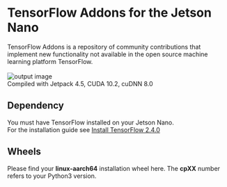 # TensorFlow Addons for the Jetson Nano
TensorFlow Addons is a repository of community contributions that implement new functionality not available in the open source machine learning platform TensorFlow.<br/><br/>
![output image]( https://qengineering.eu/images/tfa_succes_nano.png )<br/>
Compiled with Jetpack 4.5, CUDA 10.2, cuDNN 8.0
## Dependency
You must have TensorFlow installed on your Jetson Nano.<br/>
For the installation guide see [Install TensorFlow 2.4.0](https://qengineering.eu/install-tensorflow-2.4.0-on-jetson-nano.html) <br/>
## Wheels
Please find your **linux-aarch64** installation wheel here. The **cpXX** number refers to your Python3 version.<br/>

